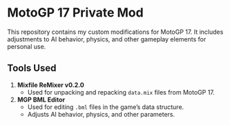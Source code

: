 # MotoGP 17 Private Mod

This repository contains my custom modifications for MotoGP 17. It includes adjustments to AI behavior, physics, and other gameplay elements for personal use.

## Tools Used
1. **Mixfile ReMixer v0.2.0**  
   - Used for unpacking and repacking `data.mix` files from MotoGP 17.
2. **MGP BML Editor**  
   - Used for editing `.bml` files in the game’s data structure.
   - Adjusts AI behavior, physics, and other parameters.
